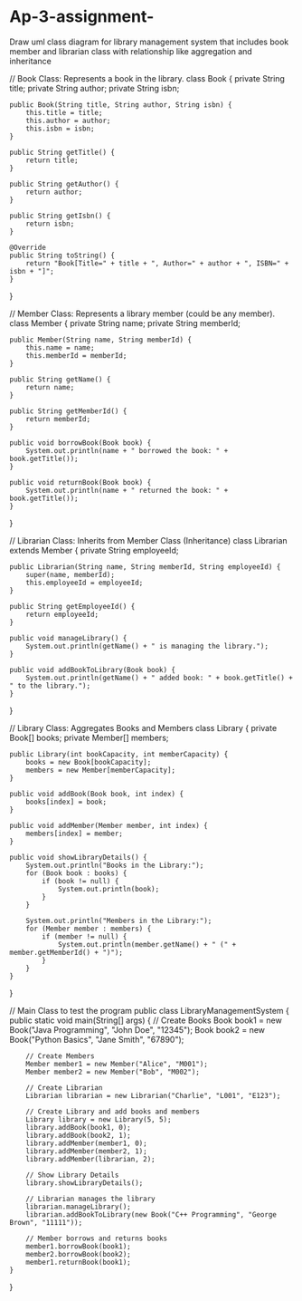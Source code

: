 # Ap-3-assignment-


Draw uml class diagram for library management system that includes book member and librarian class  with relationship like aggregation and inheritance


// Book Class: Represents a book in the library.
class Book {
    private String title;
    private String author;
    private String isbn;

    public Book(String title, String author, String isbn) {
        this.title = title;
        this.author = author;
        this.isbn = isbn;
    }

    public String getTitle() {
        return title;
    }

    public String getAuthor() {
        return author;
    }

    public String getIsbn() {
        return isbn;
    }

    @Override
    public String toString() {
        return "Book[Title=" + title + ", Author=" + author + ", ISBN=" + isbn + "]";
    }
}

// Member Class: Represents a library member (could be any member).
class Member {
    private String name;
    private String memberId;

    public Member(String name, String memberId) {
        this.name = name;
        this.memberId = memberId;
    }

    public String getName() {
        return name;
    }

    public String getMemberId() {
        return memberId;
    }

    public void borrowBook(Book book) {
        System.out.println(name + " borrowed the book: " + book.getTitle());
    }

    public void returnBook(Book book) {
        System.out.println(name + " returned the book: " + book.getTitle());
    }
}

// Librarian Class: Inherits from Member Class (Inheritance)
class Librarian extends Member {
    private String employeeId;

    public Librarian(String name, String memberId, String employeeId) {
        super(name, memberId);
        this.employeeId = employeeId;
    }

    public String getEmployeeId() {
        return employeeId;
    }

    public void manageLibrary() {
        System.out.println(getName() + " is managing the library.");
    }

    public void addBookToLibrary(Book book) {
        System.out.println(getName() + " added book: " + book.getTitle() + " to the library.");
    }
}

// Library Class: Aggregates Books and Members
class Library {
    private Book[] books;
    private Member[] members;

    public Library(int bookCapacity, int memberCapacity) {
        books = new Book[bookCapacity];
        members = new Member[memberCapacity];
    }

    public void addBook(Book book, int index) {
        books[index] = book;
    }

    public void addMember(Member member, int index) {
        members[index] = member;
    }

    public void showLibraryDetails() {
        System.out.println("Books in the Library:");
        for (Book book : books) {
            if (book != null) {
                System.out.println(book);
            }
        }

        System.out.println("Members in the Library:");
        for (Member member : members) {
            if (member != null) {
                System.out.println(member.getName() + " (" + member.getMemberId() + ")");
            }
        }
    }
}

// Main Class to test the program
public class LibraryManagementSystem {
    public static void main(String[] args) {
        // Create Books
        Book book1 = new Book("Java Programming", "John Doe", "12345");
        Book book2 = new Book("Python Basics", "Jane Smith", "67890");

        // Create Members
        Member member1 = new Member("Alice", "M001");
        Member member2 = new Member("Bob", "M002");

        // Create Librarian
        Librarian librarian = new Librarian("Charlie", "L001", "E123");

        // Create Library and add books and members
        Library library = new Library(5, 5);
        library.addBook(book1, 0);
        library.addBook(book2, 1);
        library.addMember(member1, 0);
        library.addMember(member2, 1);
        library.addMember(librarian, 2);

        // Show Library Details
        library.showLibraryDetails();

        // Librarian manages the library
        librarian.manageLibrary();
        librarian.addBookToLibrary(new Book("C++ Programming", "George Brown", "11111"));

        // Member borrows and returns books
        member1.borrowBook(book1);
        member2.borrowBook(book2);
        member1.returnBook(book1);
    }
}
